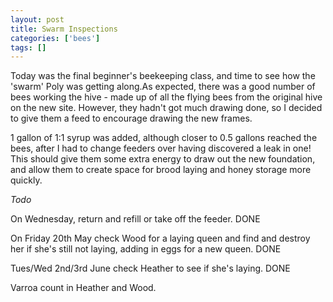 ```yaml
---
layout: post
title: Swarm Inspections
categories: ['bees']
tags: []
---
```


Today was the final beginner's beekeeping class, and time to see how the 'swarm' Poly was getting along.As expected, there was a good number of bees working the hive - made up of all the flying bees from the original hive on the new site. However, they hadn't got much drawing done, so I decided to give them a feed to encourage drawing the new frames.  
  
  
  
1 gallon of 1:1 syrup was added, although closer to 0.5 gallons reached the bees, after I had to change feeders over having discovered a leak in one! This should give them some extra energy to draw out the new foundation, and allow them to create space for brood laying and honey storage more quickly.  
  
  
  
_Todo_  
  
  
  
On Wednesday, return and refill or take off the feeder. DONE  
  
On Friday 20th May check Wood for a laying queen and find and destroy her if she's still not laying, adding in eggs for a new queen. DONE  
  
Tues/Wed 2nd/3rd June check Heather to see if she's laying. DONE  
  
Varroa count in Heather and Wood.
